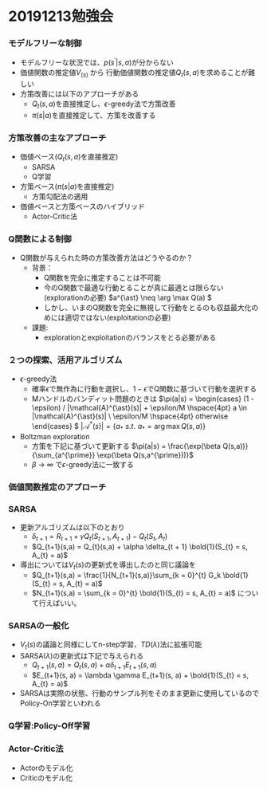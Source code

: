 <!-- slide -->
# 20191213勉強会

<!-- slide -->
### モデルフリーな制御
* モデルフリーな状況では、$p(s^{\prime}|s,a)$が分からない
* 価値関数の推定値$V_(s)$ から 行動価値関数の推定値$Q_t(s,a)$を求めることが難しい
* 方策改善には以下のアプローチがある
  * $Q_t(s,a)$を直接推定し、$\epsilon$-greedy法で方策改善
  * $\pi(s|a)$を直接推定して、方策を改善する

<!-- slide -->
### 方策改善の主なアプローチ
* 価値ベース($Q_t(s,a)$を直接推定)
  * SARSA
  * Q学習
* 方策ベース($\pi(s|a)$を直接推定)
  * 方策勾配法の適用
* 価値ベースと方策ベースのハイブリッド
  * Actor-Critic法

<!-- slide -->
### Q関数による制御
* Q関数が与えられた時の方策改善方法はどうやるのか？
  * 背景：
    * Q関数を完全に推定することは不可能
    * 今のQ関数で最適な行動とることが真に最適とは限らない(explorationの必要)
       $a^{\ast} \neq \arg \max Q(a) $
    * しかし、いまのQ関数を完全に無視して行動をとるのも収益最大化のめには適切ではない(exploitationの必要)
  * 課題:
    * explorationとexploitationのバランスをとる必要がある

<!-- slide -->
### ２つの探索、活用アルゴリズム
* $\epsilon$-greedy法
    * 確率$\epsilon$で無作為に行動を選択し、$1-\epsilon$でQ関数に基づいて行動を選択する
    * Mハンドルのバンディット問題のときは
    $\pi(a|s) = \begin{cases} (1 - \epsilon) / |\mathcal{A}^{\ast}(s)| + \epsilon/M  \hspace{4pt}  a \in |\mathcal{A}^{\ast}(s)|  \\ \epsilon/M \hspace{4pt}  otherwise  \end{cases} $
    $|\mathcal{A}^{\ast}(s)|  =\{ a_{\ast} \hspace{4pt} s.t. \hspace{4pt} a_{\ast} = \arg\max Q(s,a) \}$
* Boltzman exploration
    * 方策を下記に基づいて更新する
    $\pi(a|s) = \frac{\exp(\beta Q(s,a))}{\sum_{a^{\prime}} \exp(\beta Q(s,a^{\prime}))}$
    * $\beta$ $\rightarrow$ $\infty$ で$\epsilon$-greedy法に一致する

<!-- slide -->
### 価値関数推定のアプローチ

<!-- slide -->
### SARSA
* 更新アルゴリズムは以下のとおり
    * $\delta_{t + 1} = R_{t + 1} + \gamma Q_t(S_{t+1}, A_{t+1}) -  Q_t(S_{t}, A_{t})$
    * $Q_{t+1}(s,a) = Q_{t}(s,a) +  \alpha \delta_{t + 1} \bold{1}(S_{t} = s, A_{t} = a)$
* 導出については$V_t(s)$の更新式を導出したのと同じ議論を
    * $Q_{t+1}(s,a) = \frac{1}{N_{t+1}(s,a)}\sum_{k = 0}^{t} G_k \bold{1}(S_{t} = s, A_{t} = a)$
    * $N_{t+1}(s,a) = \sum_{k = 0}^{t} \bold{1}(S_{t} = s, A_{t} = a)$
について行えばいい。

<!-- slide -->
### SARSAの一般化
* $V_t(s)$の議論と同様にしてn-step学習、$TD(\lambda)$法に拡張可能
* SARSA$(\lambda)$の更新式は下記で与えられる
    * $Q_{t+1}(s,a) = Q_{t}(s,a) +  \alpha \delta_{t + 1} E_{t+1}(s, a)$
    * $E_{t+1}(s, a) = \lambda \gamma E_{t+1}(s, a) +  \bold{1}(S_{t} = s, A_{t} = a)$
* SARSAは実際の状態、行動のサンプル列をそのまま更新に使用しているのでPolicy-On学習といわれる

<!-- slide -->
### Q学習:Policy-Off学習


<!-- slide -->
### Actor-Critic法
* Actorのモデル化
* Criticのモデル化
